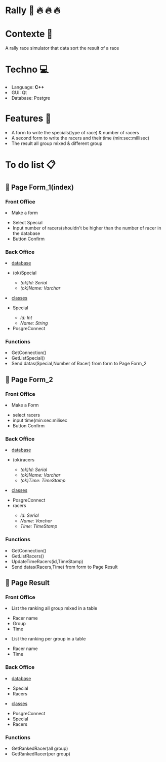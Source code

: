 <h1>Rally &#x1F697; &#x1F525; &#x1F525; &#x1F525;</h1>
<h1>Contexte &#x1F9E0;</h1>
<p>A rally race simulator that data sort the result of a race</p>

<h1>Techno &#x1F4BB;</h1>
<li>Language: <strong>C++</strong></li>
<li>GUI: Qt</li>
<li>Database: Postgre</li>

<h1>Features &#x1F680;</h1>
  <li>A form to write the specials(type of race) & number of racers</li>
  <li>A second form to write the racers and their time (min:sec:millisec)</li>
  <li>The result all group mixed & different group</li>

<h1>To do list &#x1F4CB;</h1>
  <h2> &#x1F4C4; Page Form_1(index)</h2>
    <h3>Front Office</h3>
      <li>Make a form</li>
        <ul>
          <li>Select Special</li>
          <li>Input number of racers(shouldn't be higher than the number of racer in the database</li>
          <li>Button Confirm</li>
        </ul>
    <h3>Back Office</h3>
      <li><u>database</u></li>
      <ul>
        <li>(ok)Special</li>
        <ul>
          <li><i>(ok)Id: Serial</i></li>
          <li><i>(ok)Name: Varchar</i></li>
        </ul>
      </ul>
      <li><u>classes</u></li>
      <ul>
        <li>Special</li>
        <ul>
          <li><i>Id: Int</i></li>
          <li><i>Name: String</i></li>
        </ul>
        <li>PosgreConnect</li>
      </ul>
    <h3>Functions</h3>
      <li>GetConnection()</li>
      <li>GetListSpecial()</li>
      <li>Send datas(Special,Number of Racer) from form to Page Form_2</li>
  <h2> &#x1F4C4; Page Form_2</h2>
    <h3>Front Office</h3>
      <li>Make a Form</li>
        <ul>
          <li>select racers</li>
          <li>input time(min:sec:milisec</li>
          <li>Button Confirm</li>
        </ul>
    <h3>Back Office</h3>
      <li><u>database</u></li>
      <ul>
        <li>(ok)racers</li>
          <ul>
            <li><i>(ok)Id: Serial</i></li>
            <li><i>(ok)Name: Varchar</i></li>
            <li><i>(ok)Time: TimeStamp</i></li>
          </ul>
      </ul>
      <li><u>classes</u></li>
      <ul>
        <li>PosgreConnect</li>
        <li>racers</li>
          <ul>
            <li><i>Id: Serial</i></li>
            <li><i>Name: Varchar</i></li>
            <li><i>Time: TimeStamp</i></li>
          </ul>
      </ul>
    <h3>Functions</h3>
      <li>GetConnection()</li>
      <li>GetListRacers()</li>
      <li>UpdateTimeRacers(id,TimeStamp)</li>
      <li>Send datas(Racers,Time) from form to Page Result</li>
  <h2> &#x1F4C4; Page Result</h2>
    <h3>Front Office</h3>
      <li>List the ranking all group mixed in a table</li>
      <ul>
        <li>Racer name</li>
        <li>Group</li>
        <li>Time</li>
      </ul>
      <li>List the ranking per group in a table</li>
      <ul>
        <li>Racer name</li>
        <li>Time</li>
      </ul>
    <h3>Back Office</h3>
      <li><u>database</u></li>
      <ul>
        <li>Special</li>
        <li>Racers</li>
      </ul>
      <li><u>classes</u></li>
      <ul>
        <li>PosgreConnect</li>
        <li>Special</li>
        <li>Racers</li>
      </ul>
    <h3>Functions</h3>
      <li>GetRankedRacer(all group)</li>
      <li>GetRankedRacer(per group)</li>

